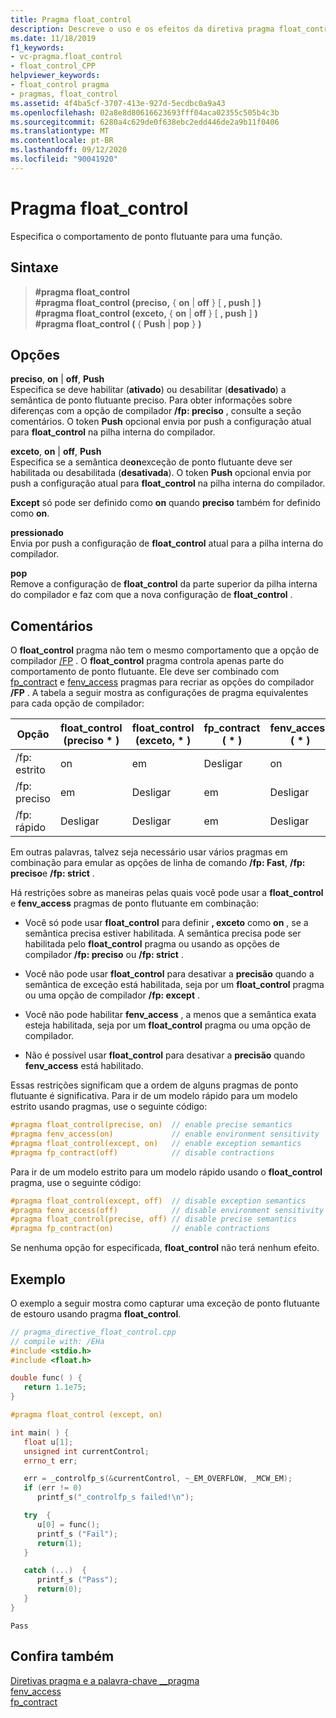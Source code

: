 ```yaml
---
title: Pragma float_control
description: Descreve o uso e os efeitos da diretiva pragma float_control. A diretiva float_control controla o estado da semântica precisa de ponto flutuante e semântica de exceção em tempo de execução.
ms.date: 11/18/2019
f1_keywords:
- vc-pragma.float_control
- float_control_CPP
helpviewer_keywords:
- float_control pragma
- pragmas, float_control
ms.assetid: 4f4ba5cf-3707-413e-927d-5ecdbc0a9a43
ms.openlocfilehash: 02a8e8d80616623693fff04aca02355c505b4c3b
ms.sourcegitcommit: 6280a4c629de0f638ebc2edd446de2a9b11f0406
ms.translationtype: MT
ms.contentlocale: pt-BR
ms.lasthandoff: 09/12/2020
ms.locfileid: "90041920"
---
```

# <a name="float_control-pragma"></a>Pragma float_control

Especifica o comportamento de ponto flutuante para uma função.

## <a name="syntax"></a>Sintaxe

> **#pragma float_control**\
> **#pragma float_control (preciso,** { **on**  |  **off** } [ **, push** ] **)**\
> **#pragma float_control (exceto,** { **on**  |  **off** } [ **, push** ] **)**\
> **#pragma float_control (** { **Push**  |  **pop** } **)**

## <a name="options"></a>Opções

**preciso**, **on**  |  **off**, **Push**\
Especifica se deve habilitar (**ativado**) ou desabilitar (**desativado**) a semântica de ponto flutuante preciso. Para obter informações sobre diferenças com a opção de compilador **/fp: preciso** , consulte a seção comentários. O token **Push** opcional envia por push a configuração atual para **float_control** na pilha interna do compilador.

**exceto**, **on**  |  **off**, **Push**\
Especifica se a semântica de**on**exceção de ponto flutuante deve ser habilitada ou desabilitada (**desativada**). O token **Push** opcional envia por push a configuração atual para **float_control** na pilha interna do compilador.

**Except** só pode ser definido como **on** quando **preciso** também for definido como **on**.

**pressionado**\
Envia por push a configuração de **float_control** atual para a pilha interna do compilador.

**pop**\
Remove a configuração de **float_control** da parte superior da pilha interna do compilador e faz com que a nova configuração de **float_control** .

## <a name="remarks"></a>Comentários

O **float_control** pragma não tem o mesmo comportamento que a opção de compilador [/FP](../build/reference/fp-specify-floating-point-behavior.md) . O **float_control** pragma controla apenas parte do comportamento de ponto flutuante. Ele deve ser combinado com [fp_contract](../preprocessor/fp-contract.md) e [fenv_access](../preprocessor/fenv-access.md) pragmas para recriar as opções do compilador **/FP** . A tabela a seguir mostra as configurações de pragma equivalentes para cada opção de compilador:

| Opção | float_control (preciso \* ) | float_control (exceto, \* ) | fp_contract ( \* ) | fenv_access ( \* ) |
|-|-|-|-|-|
| /fp: estrito             | on  | em  | Desligar | on  |
| /fp: preciso            | em  | Desligar | em  | Desligar |
| /fp: rápido               | Desligar | Desligar | em  | Desligar |

Em outras palavras, talvez seja necessário usar vários pragmas em combinação para emular as opções de linha de comando **/fp: Fast**, **/fp: preciso**e **/fp: strict** .

Há restrições sobre as maneiras pelas quais você pode usar a **float_control** e **fenv_access** pragmas de ponto flutuante em combinação:

- Você só pode usar **float_control** para definir **, exceto** como **on** , se a semântica precisa estiver habilitada. A semântica precisa pode ser habilitada pelo **float_control** pragma ou usando as opções de compilador **/fp: preciso** ou **/fp: strict** .

- Você não pode usar **float_control** para desativar a **precisão** quando a semântica de exceção está habilitada, seja por um **float_control** pragma ou uma opção de compilador **/fp: except** .

- Você não pode habilitar **fenv_access** , a menos que a semântica exata esteja habilitada, seja por um **float_control** pragma ou uma opção de compilador.

- Não é possível usar **float_control** para desativar a **precisão** quando **fenv_access** está habilitado.

Essas restrições significam que a ordem de alguns pragmas de ponto flutuante é significativa. Para ir de um modelo rápido para um modelo estrito usando pragmas, use o seguinte código:

```cpp
#pragma float_control(precise, on)  // enable precise semantics
#pragma fenv_access(on)             // enable environment sensitivity
#pragma float_control(except, on)   // enable exception semantics
#pragma fp_contract(off)            // disable contractions
```

Para ir de um modelo estrito para um modelo rápido usando o **float_control** pragma, use o seguinte código:

```cpp
#pragma float_control(except, off)  // disable exception semantics
#pragma fenv_access(off)            // disable environment sensitivity
#pragma float_control(precise, off) // disable precise semantics
#pragma fp_contract(on)             // enable contractions
```

Se nenhuma opção for especificada, **float_control** não terá nenhum efeito.

## <a name="example"></a>Exemplo

O exemplo a seguir mostra como capturar uma exceção de ponto flutuante de estouro usando pragma **float_control**.

```cpp
// pragma_directive_float_control.cpp
// compile with: /EHa
#include <stdio.h>
#include <float.h>

double func( ) {
   return 1.1e75;
}

#pragma float_control (except, on)

int main( ) {
   float u[1];
   unsigned int currentControl;
   errno_t err;

   err = _controlfp_s(&currentControl, ~_EM_OVERFLOW, _MCW_EM);
   if (err != 0)
      printf_s("_controlfp_s failed!\n");

   try  {
      u[0] = func();
      printf_s ("Fail");
      return(1);
   }

   catch (...)  {
      printf_s ("Pass");
      return(0);
   }
}
```

```Output
Pass
```

## <a name="see-also"></a>Confira também

[Diretivas pragma e a palavra-chave __pragma](../preprocessor/pragma-directives-and-the-pragma-keyword.md)\
[fenv_access](../preprocessor/fenv-access.md)\
[fp_contract](../preprocessor/fp-contract.md)

